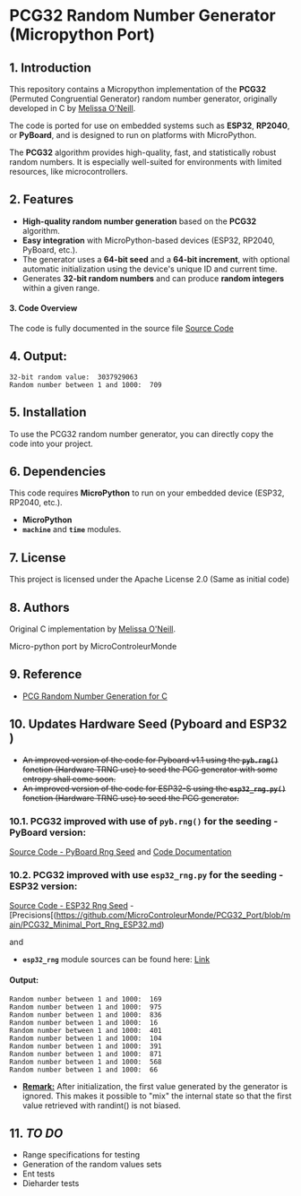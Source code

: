 # PCG32 Random Number Generator (Micropython Port)

## 1. Introduction
This repository contains a Micropython implementation of the **PCG32** (Permuted Congruential Generator) random number generator, originally developed in C by [Melissa O'Neill](http://www.pcg-random.org). 

The code is ported for use on embedded systems such as **ESP32**, **RP2040**, or **PyBoard**, and is designed to run on platforms with MicroPython.

The **PCG32** algorithm provides high-quality, fast, and statistically robust random numbers. It is especially well-suited for environments with limited resources, like microcontrollers.

## 2. Features
- **High-quality random number generation** based on the **PCG32** algorithm.
- **Easy integration** with MicroPython-based devices (ESP32, RP2040, PyBoard, etc.).
- The generator uses a **64-bit seed** and a **64-bit increment**, with optional automatic initialization using the device's unique ID and current time.
- Generates **32-bit random numbers** and can produce **random integers** within a given range.
  
#### 3. Code Overview
The code is fully documented in the source file
[Source Code](https://github.com/MicroControleurMonde/PCG32_Port/blob/main/PCG32_Minimal_Port_PyBoard.py)

## 4. Output:
```
32-bit random value:  3037929063
Random number between 1 and 1000:  709
```
## 5. Installation
To use the PCG32 random number generator, you can directly copy the code into your project.

## 6. Dependencies
This code requires **MicroPython** to run on your embedded device (ESP32, RP2040, etc.).
- **MicroPython**
- **`machine`** and **`time`** modules.

## 7. License
This project is licensed under the Apache License 2.0 (Same as initial code)

## 8. Authors
Original C implementation by [Melissa O'Neill](http://www.pcg-random.org).  

Micro-python port by MicroControleurMonde

## 9. Reference
- [PCG Random Number Generation for C](https://www.pcg-random.org/download.html)

## 10. Updates Hardware Seed (Pyboard and ESP32 )
- ~~An improved version of the code for Pyboard v1.1 using the **`pyb.rng()`** fonction (Hardware TRNG use)  to seed the PCG generator with some entropy shall come soon.~~
- ~~An improved version of the code for ESP32-S using the **`esp32_rng.py()`** fonction (Hardware TRNG use)  to seed the PCG generator.~~

###    10.1. PCG32 improved with use of `pyb.rng()` for the seeding - PyBoard version:


[Source Code - PyBoard Rng Seed](https://github.com/MicroControleurMonde/PCG32_Port/blob/main/PCG32_Minimal_Port_Rng_PyBoard.py) and [Code Documentation](https://github.com/MicroControleurMonde/PCG32_Port/blob/main/PCG32_Minimal_Port_Rng_PyBoard.md)

###    10.2. PCG32 improved with use  `esp32_rng.py` for the seeding - ESP32 version:

[Source Code - ESP32 Rng Seed](https://github.com/MicroControleurMonde/PCG32_Port/blob/main/PCG32_Minimal_Port_Rng_ESP32.py) - [Precisions[(https://github.com/MicroControleurMonde/PCG32_Port/blob/main/PCG32_Minimal_Port_Rng_ESP32.md) 

and 
- **`esp32_rng`** module sources can be found here: [Link](https://github.com/MicroControleurMonde/ESP32_RNG/blob/main/esp32_rng.py)

#### Output:
```
Random number between 1 and 1000:  169
Random number between 1 and 1000:  975
Random number between 1 and 1000:  836
Random number between 1 and 1000:  16
Random number between 1 and 1000:  401
Random number between 1 and 1000:  104
Random number between 1 and 1000:  391
Random number between 1 and 1000:  871
Random number between 1 and 1000:  568
Random number between 1 and 1000:  66
```
- <ins>**Remark:**</ins> After initialization, the first value generated by the generator is ignored. This makes it possible to "mix" the internal state so that the first value retrieved with randint() is not biased.

## 11. *TO DO*

- Range specifications for testing
- Generation of the random values sets
- Ent tests
- Dieharder tests
